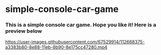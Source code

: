 # simple-console-car-game
<h3>This is a simple console car game. Hope you like it! Here is a preview below</h3>

https://user-images.githubusercontent.com/67529914/112668375-a3383b80-8e88-11eb-8b90-8e175cc47280.mp4

